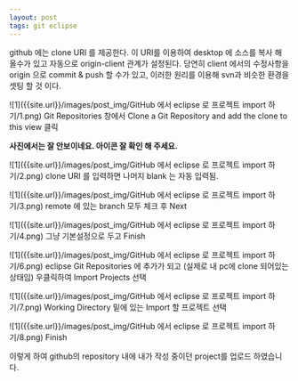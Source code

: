 ```yaml
---
layout: post
tags: git eclipse
---
```



github 에는 clone URI 를 제공한다. 이 URI를 이용하여 desktop 에 소스를 복사 해 올수가 있고 자동으로 origin-client 관계가 설정된다. 당연히 client 에서의 수정사항을 origin 으로 commit & push 할 수가 있고, 
이러한 원리를 이용해 svn과 비슷한 환경을 셋팅 할 것 이다.







![1]({{site.url}}/images/post_img/GitHub 에서 eclipse 로 프로젝트 import 하기/1.png)
Git Repositories 창에서 Clone a Git Repository and add the clone to this view 클릭


**사진에서는 잘 안보이네요. 아이콘 잘 확인 해 주세요.**


![1]({{site.url}}/images/post_img/GitHub 에서 eclipse 로 프로젝트 import 하기/2.png)
clone URI 를 입력하면 나머지 blank 는 자동 입력됨.


![1]({{site.url}}/images/post_img/GitHub 에서 eclipse 로 프로젝트 import 하기/3.png)
remote 에 있는 branch 모두 체크 후 Next


![1]({{site.url}}/images/post_img/GitHub 에서 eclipse 로 프로젝트 import 하기/4.png)
그냥 기본설정으로 두고 Finish



![1]({{site.url}}/images/post_img/GitHub 에서 eclipse 로 프로젝트 import 하기/6.png)
eclipse Git Repositories 에 추가가 되고 (실제로 내 pc에 clone 되어있는 상태임) 우클릭하여 Import Projects 선택



![1]({{site.url}}/images/post_img/GitHub 에서 eclipse 로 프로젝트 import 하기/7.png)
Working Directory 밑에 있는 Import 할 프로젝트 선택


![1]({{site.url}}/images/post_img/GitHub 에서 eclipse 로 프로젝트 import 하기/8.png)
Finish




이렇게 하여 github의 repository 내에 내가 작성 중이던 project를 업로드 하였습니다.
